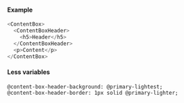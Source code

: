 #### Example

```js
<ContentBox>
  <ContentBoxHeader>
    <h5>Header</h5>
  </ContentBoxHeader>
  <p>Content</p>
</ContentBox>
```

#### Less variables

```less
@content-box-header-background: @primary-lightest;
@content-box-header-border: 1px solid @primary-lighter;
```
